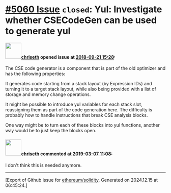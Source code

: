 # [\#5060 Issue](https://github.com/ethereum/solidity/issues/5060) `closed`: Yul: Investigate whether CSECodeGen can be used to generate yul

#### <img src="https://avatars.githubusercontent.com/u/9073706?v=4" width="50">[chriseth](https://github.com/chriseth) opened issue at [2018-09-21 15:28](https://github.com/ethereum/solidity/issues/5060):

The CSE code generator is a component that is part of the old optimizer and has the following properties:

It generates code starting from a stack layout (by Expression IDs) and turning it to a target stack layout, while also being provided with a list of storage and memory change operations.

It might be possible to introduce yul variables for each stack slot, reassigning them as part of the code generation here. The difficulty is probably how to handle instructions that break CSE analysis blocks. 

One way might be to turn each of these blocks into yul functions, another way would be to just keep the blocks open.

#### <img src="https://avatars.githubusercontent.com/u/9073706?v=4" width="50">[chriseth](https://github.com/chriseth) commented at [2019-03-07 11:08](https://github.com/ethereum/solidity/issues/5060#issuecomment-470485221):

I don't think this is needed anymore.


-------------------------------------------------------------------------------



[Export of Github issue for [ethereum/solidity](https://github.com/ethereum/solidity). Generated on 2024.12.15 at 06:45:24.]
